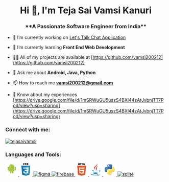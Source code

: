 <h1 align="center">Hi 👋, I'm Teja Sai Vamsi Kanuri</h1>
<h3 align="center">**A Passionate Software Engineer from India**</h3>

- 🔭 I’m currently working on [Let's Talk Chat Application](https://github.com/vamsi200212/Chat-Application)

- 🌱 I’m currently learning **Front End Web Development**

- 👨‍💻 All of my projects are available at [https://github.com/vamsi200212](https://github.com/vamsi200212)

- 💬 Ask me about **Android, Java, Python**

- 📫 How to reach me **vamsi200212@gmail.com**

- 📄 Know about my experiences [https://drive.google.com/file/d/1mSRWuGU5uszS4BXl44zAtJvbnjTT7Pod/view?usp=sharing](https://drive.google.com/file/d/1mSRWuGU5uszS4BXl44zAtJvbnjTT7Pod/view?usp=sharing)

<h3 align="left">Connect with me:</h3>
<p align="left">
<a href="https://linkedin.com/in/tejasaivamsi" target="blank"><img align="center" src="https://raw.githubusercontent.com/rahuldkjain/github-profile-readme-generator/master/src/images/icons/Social/linked-in-alt.svg" alt="tejasaivamsi" height="30" width="40" /></a>
</p>

<h3 align="left">Languages and Tools:</h3>
<p align="left"> <a href="https://developer.android.com" target="_blank" rel="noreferrer"> <img src="https://raw.githubusercontent.com/devicons/devicon/master/icons/android/android-original-wordmark.svg" alt="android" width="40" height="40"/> </a> <a href="https://www.w3schools.com/css/" target="_blank" rel="noreferrer"> <img src="https://raw.githubusercontent.com/devicons/devicon/master/icons/css3/css3-original-wordmark.svg" alt="css3" width="40" height="40"/> </a> <a href="https://www.figma.com/" target="_blank" rel="noreferrer"> <img src="https://www.vectorlogo.zone/logos/figma/figma-icon.svg" alt="figma" width="40" height="40"/> </a> <a href="https://firebase.google.com/" target="_blank" rel="noreferrer"> <img src="https://www.vectorlogo.zone/logos/firebase/firebase-icon.svg" alt="firebase" width="40" height="40"/> </a> <a href="https://www.w3.org/html/" target="_blank" rel="noreferrer"> <img src="https://raw.githubusercontent.com/devicons/devicon/master/icons/html5/html5-original-wordmark.svg" alt="html5" width="40" height="40"/> </a> <a href="https://www.java.com" target="_blank" rel="noreferrer"> <img src="https://raw.githubusercontent.com/devicons/devicon/master/icons/java/java-original.svg" alt="java" width="40" height="40"/> </a> <a href="https://www.python.org" target="_blank" rel="noreferrer"> <img src="https://raw.githubusercontent.com/devicons/devicon/master/icons/python/python-original.svg" alt="python" width="40" height="40"/> </a> <a href="https://www.sqlite.org/" target="_blank" rel="noreferrer"> <img src="https://www.vectorlogo.zone/logos/sqlite/sqlite-icon.svg" alt="sqlite" width="40" height="40"/> </a> </p>
